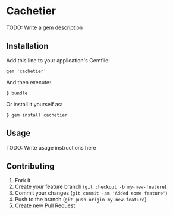 # Cachetier

TODO: Write a gem description

## Installation

Add this line to your application's Gemfile:

    gem 'cachetier'

And then execute:

    $ bundle

Or install it yourself as:

    $ gem install cachetier

## Usage

TODO: Write usage instructions here

## Contributing

1. Fork it
2. Create your feature branch (`git checkout -b my-new-feature`)
3. Commit your changes (`git commit -am 'Added some feature'`)
4. Push to the branch (`git push origin my-new-feature`)
5. Create new Pull Request
